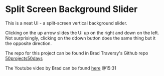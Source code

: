 # Split Screen Background Slider

This is a neat UI - a split-screen vertical background slider.

Clicking on the up arrow slides the UI up on the right and down on the left. Not surprisingly, clicking on the ddown button does the same thing but it the opposite direction.

The repo for this project can be found in Brad Traversy's Github repo [50projects50days](https://github.com/bradtraversy/50projects50days/tree/master/double-vertical-slider)

The Youtube video by Brad can be found [here](https://www.youtube.com/watch?v=JkeyKeK3V24) @15:31
